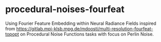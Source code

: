 # procedural-noises-fourfeat

Using Fourier Feature Embedding within Neural Radiance Fields inspired from https://gitlab.mpi-klsb.mpg.de/mdoosti/multi-resolution-fourfeat-topopt on Procedural Noise Functions tasks with focus on Perlin Noise. 
